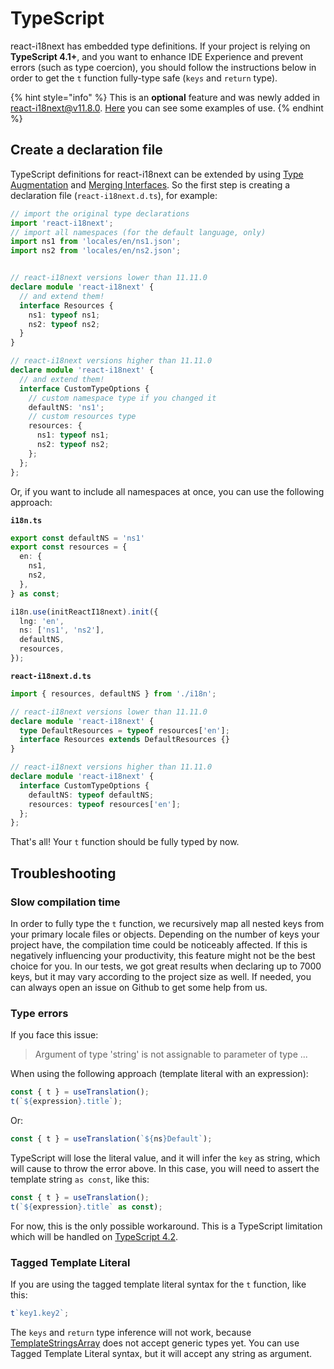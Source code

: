 # TypeScript

react-i18next has embedded type definitions. If your project is relying on **TypeScript 4.1+**, and you want to enhance IDE Experience and prevent errors \(such as type coercion\), you should follow the instructions below in order to get the `t` function fully-type safe \(`keys` and `return` type\).

{% hint style="info" %}
This is an **optional** feature and was newly added in react-i18next@v11.8.0. [Here](https://github.com/i18next/react-i18next/tree/master/example/react-typescript4.1) you can see some examples of use.
{% endhint %}

## Create a declaration file

TypeScript definitions for react-i18next can be extended by using [Type Augmentation](https://www.typescriptlang.org/docs/handbook/declaration-merging.html#module-augmentation) and [Merging Interfaces](https://www.typescriptlang.org/docs/handbook/declaration-merging.html#merging-interfaces). So the first step is creating a declaration file \(`react-i18next.d.ts`\), for example:

```typescript
// import the original type declarations
import 'react-i18next';
// import all namespaces (for the default language, only)
import ns1 from 'locales/en/ns1.json';
import ns2 from 'locales/en/ns2.json';


// react-i18next versions lower than 11.11.0
declare module 'react-i18next' {
  // and extend them!
  interface Resources {
    ns1: typeof ns1;
    ns2: typeof ns2;
  }
}

// react-i18next versions higher than 11.11.0
declare module 'react-i18next' {
  // and extend them!
  interface CustomTypeOptions {
    // custom namespace type if you changed it
    defaultNS: 'ns1';
    // custom resources type
    resources: {
      ns1: typeof ns1;
      ns2: typeof ns2;
    };
  };
};
```

Or, if you want to include all namespaces at once, you can use the following approach:

**`i18n.ts`**

```typescript
export const defaultNS = 'ns1'
export const resources = {
  en: {
    ns1,
    ns2,
  },
} as const;

i18n.use(initReactI18next).init({
  lng: 'en',
  ns: ['ns1', 'ns2'],
  defaultNS,
  resources,
});
```

**`react-i18next.d.ts`**

```typescript
import { resources, defaultNS } from './i18n';

// react-i18next versions lower than 11.11.0
declare module 'react-i18next' {
  type DefaultResources = typeof resources['en'];
  interface Resources extends DefaultResources {}
}

// react-i18next versions higher than 11.11.0
declare module 'react-i18next' {
  interface CustomTypeOptions {
    defaultNS: typeof defaultNS;
    resources: typeof resources['en'];
  };
};
```

That's all! Your `t` function should be fully typed by now.

## Troubleshooting

### Slow compilation time

In order to fully type the `t` function, we recursively map all nested keys from your primary locale files or objects. Depending on the number of keys your project have, the compilation time could be noticeably affected. If this is negatively influencing your productivity, this feature might not be the best choice for you. In our tests, we got great results when declaring up to 7000 keys, but it may vary according to the project size as well. If needed, you can always open an issue on Github to get some help from us.

### Type errors

If you face this issue:

> Argument of type 'string' is not assignable to parameter of type ...

When using the following approach \(template literal with an expression\):

```typescript
const { t } = useTranslation();
t(`${expression}.title`);
```

Or:

```typescript
const { t } = useTranslation(`${ns}Default`);
```

TypeScript will lose the literal value, and it will infer the `key` as string, which will cause to throw the error above. In this case, you will need to assert the template string `as const`, like this:

```typescript
const { t } = useTranslation();
t(`${expression}.title` as const);
```

For now, this is the only possible workaround. This is a TypeScript limitation which will be handled on [TypeScript 4.2](https://devblogs.microsoft.com/typescript/announcing-typescript-4-2-beta/#smarter-type-alias-preservation).

### Tagged Template Literal

If you are using the tagged template literal syntax for the `t` function, like this:

```typescript
t`key1.key2`;
```

The `keys` and `return` type inference will not work, because [TemplateStringsArray](https://github.com/microsoft/TypeScript/issues/33304) does not accept generic types yet. You can use Tagged Template Literal syntax, but it will accept any string as argument.

